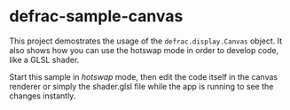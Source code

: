 defrac-sample-canvas
====================
This project demostrates the usage of the `defrac.display.Canvas` object.
It also shows how you can use the hotswap mode in order to develop code,
like a GLSL shader.

Start this sample in *hotswap* mode, then edit the code itself in the
canvas renderer or simply the shader.glsl file while the app is running
to see the changes instantly.
